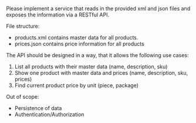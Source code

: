 Please implement a service that reads in the provided xml and json files and exposes the information via a RESTful API.

File structure:
- products.xml contains master data for all products.
- prices.json contains price information for all products

The API should be designed in a way, that it allows the following use cases:
1. List all products with their master data (name, description, sku)
2. Show one product with master data and prices (name, description, sku, prices)
3. Find current product price by unit (piece, package)

Out of scope:
- Persistence of data
- Authentication/Authorization
